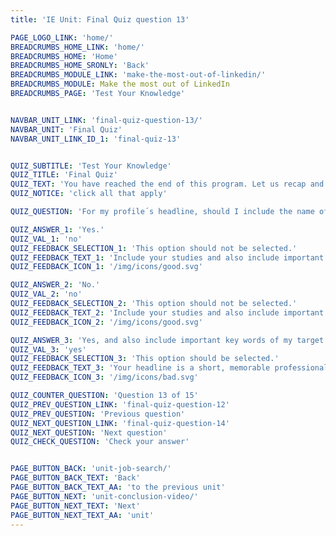 ```yaml
---
title: 'IE Unit: Final Quiz question 13'

PAGE_LOGO_LINK: 'home/'
BREADCRUMBS_HOME_LINK: 'home/'
BREADCRUMBS_HOME: 'Home'
BREADCRUMBS_HOME_SRONLY: 'Back'
BREADCRUMBS_MODULE_LINK: 'make-the-most-out-of-linkedin/'
BREADCRUMBS_MODULE: Make the most out of LinkedIn
BREADCRUMBS_PAGE: 'Test Your Knowledge'


NAVBAR_UNIT_LINK: 'final-quiz-question-13/'
NAVBAR_UNIT: 'Final Quiz'
NAVBAR_UNIT_LINK_ID_1: 'final-quiz-13'


QUIZ_SUBTITLE: 'Test Your Knowledge'
QUIZ_TITLE: 'Final Quiz'
QUIZ_TEXT: 'You have reached the end of this program. Let us recap and review by answering each of the situational real-life questions with the most appropriate answer. Good Luck!'
QUIZ_NOTICE: 'click all that apply'

QUIZ_QUESTION: 'For my profile´s headline, should I include the name of the IE program I´m enrolled in or have completed?'

QUIZ_ANSWER_1: 'Yes.'
QUIZ_VAL_1: 'no'
QUIZ_FEEDBACK_SELECTION_1: 'This option should not be selected.'
QUIZ_FEEDBACK_TEXT_1: 'Include your studies and also include important key words of your target industry and function. Keep in mind the search algorithm will pick on your profile´s headline. Your current studies are not keywords frequently used by head-hunters or employers when searching for profiles on LinkedIn.'
QUIZ_FEEDBACK_ICON_1: '/img/icons/good.svg'

QUIZ_ANSWER_2: 'No.'
QUIZ_VAL_2: 'no'
QUIZ_FEEDBACK_SELECTION_2: 'This option should not be selected.'
QUIZ_FEEDBACK_TEXT_2: 'Include your studies and also include important key words of your target industry and function. Keep in mind the search algorithm will pick on your profile´s headline. Your current studies are not keywords frequently used by head-hunters or employers when searching for profiles on LinkedIn.'
QUIZ_FEEDBACK_ICON_2: '/img/icons/good.svg'

QUIZ_ANSWER_3: 'Yes, and also include important key words of my target industry & function.'
QUIZ_VAL_3: 'yes'
QUIZ_FEEDBACK_SELECTION_3: 'This option should be selected.'
QUIZ_FEEDBACK_TEXT_3: 'Your headline is a short, memorable professional slogan for yourself. And it is also a declaration of intentions: it is the perfect place to state where you see yourself after graduating. Education, Role, and Sector should all be included in it. Search algorithms will pick up on these key words and make your profile pop-up for any head-hunter or prospective employer looking for such skills.'
QUIZ_FEEDBACK_ICON_3: '/img/icons/bad.svg'

QUIZ_COUNTER_QUESTION: 'Question 13 of 15'
QUIZ_PREV_QUESTION_LINK: 'final-quiz-question-12'
QUIZ_PREV_QUESTION: 'Previous question'
QUIZ_NEXT_QUESTION_LINK: 'final-quiz-question-14'
QUIZ_NEXT_QUESTION: 'Next question'
QUIZ_CHECK_QUESTION: 'Check your answer'


PAGE_BUTTON_BACK: 'unit-job-search/'
PAGE_BUTTON_BACK_TEXT: 'Back'
PAGE_BUTTON_BACK_TEXT_AA: 'to the previous unit'
PAGE_BUTTON_NEXT: 'unit-conclusion-video/'
PAGE_BUTTON_NEXT_TEXT: 'Next'
PAGE_BUTTON_NEXT_TEXT_AA: 'unit'
---
```

